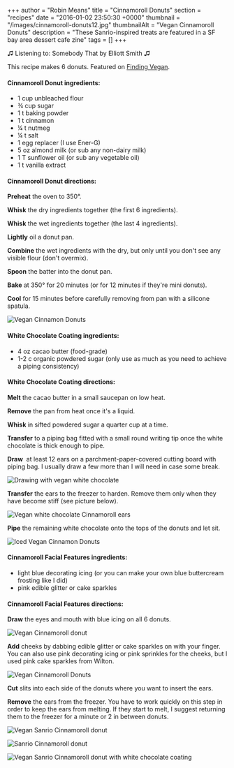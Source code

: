 +++
author = "Robin Means"
title = "Cinnamoroll Donuts"
section = "recipes"
date = "2016-01-02 23:50:30 +0000"
thumbnail = "/images/cinnamoroll-donuts12.jpg"
thumbnailAlt = "Vegan Cinnamoroll Donuts"
description = "These Sanrio-inspired treats are featured in a SF bay area dessert cafe zine"
tags = []
+++

♫&nbsp;Listening to: Somebody That by Elliott Smith ♫

This recipe makes 6 donuts. Featured on [Finding Vegan](http://www.findingvegan.com/cinnamoroll-donuts/).

#### Cinnamoroll Donut ingredients:

- 1 cup unbleached flour
- ¾ cup sugar
- 1 t baking powder
- 1 t cinnamon
- ¼ t nutmeg
- ¼ t salt
- 1 egg replacer (I use Ener-G)
- 5 oz almond milk (or sub any non-dairy milk)
- 1 T sunflower oil (or sub any vegetable oil)
- 1 t vanilla extract

#### Cinnamoroll Donut directions:

**Preheat** the oven to 350°.

**Whisk** the dry ingredients together (the first 6 ingredients).

**Whisk** the wet ingredients together (the last 4 ingredients).

**Lightly** oil a donut pan.

**Combine** the wet ingredients with the dry, but only until you don't see any visible flour (don't overmix).

**Spoon** the batter into the donut pan.

**Bake** at 350° for 20 minutes (or for 12 minutes if they're mini donuts).

**Cool** for 15 minutes before carefully removing from pan with a silicone spatula.

![Vegan Cinnamon Donuts](/images/cinnamoroll-donuts2.jpg)



#### White Chocolate Coating ingredients:

- 4 oz cacao butter (food-grade)
- 1-2 c organic powdered sugar (only use as much as you need to achieve a piping consistency)

#### White Chocolate Coating directions:

**Melt** the cacao butter in a small saucepan on low heat.

**Remove** the pan from heat once it's a liquid.

**Whisk** in sifted powdered sugar a quarter cup at a time.

**Transfer** to a piping bag fitted with a small round writing tip once the white chocolate is thick enough to pipe.

**Draw** &nbsp;at least 12 ears on a parchment-paper-covered cutting board with piping bag. I usually draw a few more than I will need in case some break.

![Drawing with vegan white chocolate](/images/cinnamoroll-donuts1.jpg)

**Transfer** the ears to the freezer to harden. Remove them only when they have become stiff (see picture below).

![Vegan white chocolate Cinnamoroll ears](/images/cinnamoroll-donuts3.jpg)

**Pipe** the remaining white chocolate onto the tops of the donuts and let sit.

![Iced Vegan Cinnamon Donuts](/images/cinnamoroll-donuts4.jpg)



#### Cinnamoroll Facial Features ingredients:

- light blue decorating icing (or you can make your own blue buttercream frosting like I did)
- pink edible glitter or cake sparkles

#### Cinnamoroll Facial Features directions:

**Draw** the eyes and mouth with blue icing on all 6 donuts.

![Vegan Cinnamoroll donut](/images/cinnamoroll-donuts6.jpg)

**Add** cheeks by dabbing edible glitter or cake sparkles on with your finger. You can also use pink decorating icing or pink sprinkles for the cheeks, but I used pink cake sparkles from Wilton.

![Vegan Cinnamoroll Donuts](/images/cinnamoroll-donuts12.jpg)

**Cut** slits into each side of the donuts where you want to insert the ears.

**Remove** the ears from the freezer. You have to work quickly on this step in order to keep the ears from melting. If they start to melt, I suggest returning them to the freezer for a minute or 2 in between donuts.

![Vegan Sanrio Cinnamoroll donut](/images/cinnamoroll-donuts9.jpg)

![Sanrio Cinnamoroll donut](/images/cinnamoroll-donuts10.jpg)

![Vegan Sanrio Cinnamoroll donut with white chocolate coating](/images/cinnamoroll-donuts8.jpg)

